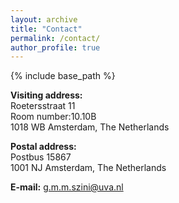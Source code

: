 ```yaml
---
layout: archive
title: "Contact"
permalink: /contact/
author_profile: true
---
```


{% include base_path %}

**Visiting address:**\
Roetersstraat 11\
Room number:10.10B\
1018 WB Amsterdam, The Netherlands

**Postal address:**\
Postbus 15867\
1001 NJ Amsterdam, The Netherlands

**E-mail:** [g.m.m.szini@uva.nl](mailto:g.m.m.szini@uva.nl)
